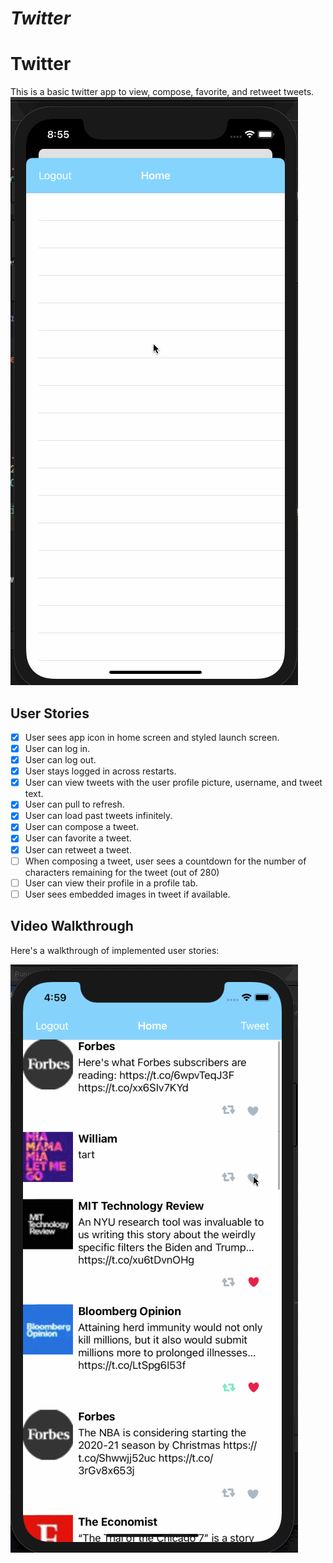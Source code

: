 # *Twitter*

# Twitter

This is a basic twitter app to view, compose, favorite, and retweet tweets.
<img src='./twitter1.gif' title='Video Walkthrough' width='' alt='Video Walkthrough' />
## User Stories

- [x] User sees app icon in home screen and styled launch screen.
- [x] User can log in. 
- [x] User can log out. 
- [x] User stays logged in across restarts. 
- [x] User can view tweets with the user profile picture, username, and tweet text. 
- [x] User can pull to refresh.
- [x] User can load past tweets infinitely.
- [x] User can compose a tweet. 
- [x] User can favorite a tweet. 
- [x] User can retweet a tweet. 
- [ ] When composing a tweet, user sees a countdown for the number of characters remaining for the tweet (out of 280)
- [ ] User can view their profile in a profile tab. 
- [ ] User sees embedded images in tweet if available. 

## Video Walkthrough

Here's a walkthrough of implemented user stories:

<img src='./twitter2.gif' title='Video Walkthrough' width='' alt='Video Walkthrough' />


